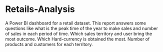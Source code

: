 # Retails-Analysis
A Power BI dashboard for a retail dataset.
This report answers some questions like what is the peak time of the year to make sales and number of sales in each period of time. Which sales territory and user bring the most outcome. Which Hard-currency is obtained the most. Number of products and customers for each territory.
